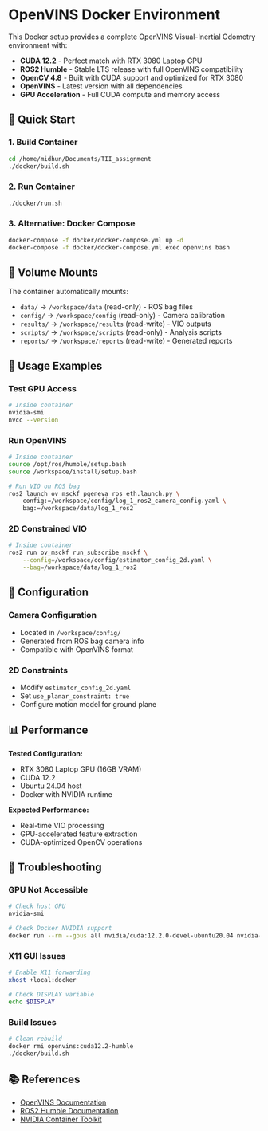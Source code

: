# OpenVINS Docker Environment

This Docker setup provides a complete OpenVINS Visual-Inertial Odometry environment with:

- **CUDA 12.2** - Perfect match with RTX 3080 Laptop GPU
- **ROS2 Humble** - Stable LTS release with full OpenVINS compatibility
- **OpenCV 4.8** - Built with CUDA support and optimized for RTX 3080
- **OpenVINS** - Latest version with all dependencies
- **GPU Acceleration** - Full CUDA compute and memory access

## 🚀 Quick Start

### 1. Build Container
```bash
cd /home/midhun/Documents/TII_assignment
./docker/build.sh
```

### 2. Run Container
```bash
./docker/run.sh
```

### 3. Alternative: Docker Compose
```bash
docker-compose -f docker/docker-compose.yml up -d
docker-compose -f docker/docker-compose.yml exec openvins bash
```

## 📁 Volume Mounts

The container automatically mounts:

- `data/` → `/workspace/data` (read-only) - ROS bag files
- `config/` → `/workspace/config` (read-only) - Camera calibration
- `results/` → `/workspace/results` (read-write) - VIO outputs
- `scripts/` → `/workspace/scripts` (read-only) - Analysis scripts
- `reports/` → `/workspace/reports` (read-write) - Generated reports

## 🎯 Usage Examples

### Test GPU Access
```bash
# Inside container
nvidia-smi
nvcc --version
```

### Run OpenVINS
```bash
# Inside container
source /opt/ros/humble/setup.bash
source /workspace/install/setup.bash

# Run VIO on ROS bag
ros2 launch ov_msckf pgeneva_ros_eth.launch.py \
    config:=/workspace/config/log_1_ros2_camera_config.yaml \
    bag:=/workspace/data/log_1_ros2
```

### 2D Constrained VIO
```bash
# Inside container
ros2 run ov_msckf run_subscribe_msckf \
    --config=/workspace/config/estimator_config_2d.yaml \
    --bag=/workspace/data/log_1_ros2
```

## 🔧 Configuration

### Camera Configuration
- Located in `/workspace/config/`
- Generated from ROS bag camera info
- Compatible with OpenVINS format

### 2D Constraints
- Modify `estimator_config_2d.yaml`
- Set `use_planar_constraint: true`
- Configure motion model for ground plane

## 📊 Performance

**Tested Configuration:**
- RTX 3080 Laptop GPU (16GB VRAM)
- CUDA 12.2
- Ubuntu 24.04 host
- Docker with NVIDIA runtime

**Expected Performance:**
- Real-time VIO processing
- GPU-accelerated feature extraction
- CUDA-optimized OpenCV operations

## 🐛 Troubleshooting

### GPU Not Accessible
```bash
# Check host GPU
nvidia-smi

# Check Docker NVIDIA support
docker run --rm --gpus all nvidia/cuda:12.2.0-devel-ubuntu20.04 nvidia-smi
```

### X11 GUI Issues
```bash
# Enable X11 forwarding
xhost +local:docker

# Check DISPLAY variable
echo $DISPLAY
```

### Build Issues
```bash
# Clean rebuild
docker rmi openvins:cuda12.2-humble
./docker/build.sh
```

## 📚 References

- [OpenVINS Documentation](https://docs.openvins.com/)
- [ROS2 Humble Documentation](https://docs.ros.org/en/humble/)
- [NVIDIA Container Toolkit](https://github.com/NVIDIA/nvidia-container-toolkit)
